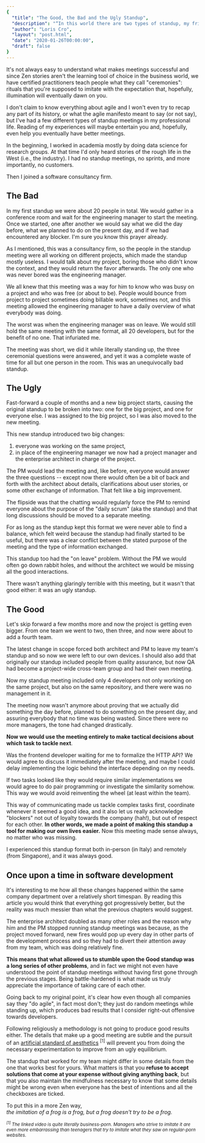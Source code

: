 ```yaml
---
{
  "title": "The Good, the Bad and the Ugly Standup",
  "description": "“In this world there are two types of standup, my friend: comedy and meetings.<br>You do meetings.”", 
  "author": "Loris Cro",
  "layout": "post.html",
  "date": "2020-01-26T00:00:00",
  "draft": false
}
---
```


It's not always easy to understand what makes meetings successful and since Zen stories aren't the learning tool of choice in the business world, we have certified practitioners teach people what they call "ceremonies": rituals that you're supposed to imitate with the expectation that, hopefully, illumination will eventually dawn on you.

I don't claim to know everything about agile and I won't even try to recap any part of its history, or what the agile manifesto meant to say (or not say), but I've had a few different types of standup meetings in my professional life. Reading of my experiences will maybe entertain you and, hopefully, even help you eventually have better meetings.

In the beginning, I worked in academia mostly by doing data science for research groups. At that time I'd only heard stories of the rough life in the West (i.e., the industry). I had no standup meetings, no sprints, and more importantly, no customers. 

Then I joined a software consultancy firm.


## The Bad

In my first standup we were about 20 people in total. We would gather in a conference room and wait for the engineering manager to start the meeting. Once we started, one after another we would say what we did the day before, what we planned to do on the present day, and if we had encountered any blocker. I'm sure you know this prayer already.

As I mentioned, this was a consultancy firm, so the people in the standup meeting were all working on different projects, which made the standup mostly useless. I would talk about my project, boring those who didn't know the context, and they would return the favor afterwards. The only one who was never bored was the engineering manager.

We all knew that this meeting was a way for him to know who was busy on a project and who was free (or about to be). People would bounce from project to project sometimes doing billable work, sometimes not, and this meeting allowed the engineering manager to have a daily overview of what everybody was doing.

The worst was when the engineering manager was on leave. We would still hold the same meeting with the same format, all 20 developers, but for the benefit of no one. That infuriated me.

The meeting was short, we did it while literally standing up, the three ceremonial questions were answered, and yet it was a complete waste of time for all but one person in the room. This was an unequivocally bad standup.

## The Ugly

Fast-forward a couple of months and a new big project starts, causing the original standup to be broken into two: one for the big project, and one for everyone else. I was assigned to the big project, so I was also moved to the new meeting.

This new standup introduced two big changes: 
1. everyone was working on the same project,
2. in place of the engineering manager we now had a project manager and the enterprise architect in charge of the project.

The PM would lead the meeting and, like before, everyone would answer the three questions -- except now there would often be a bit of back and forth with the architect about details, clarifications about user stories, or some other exchange of information. That felt like a big improvement.

The flipside was that the chatting would regularly force the PM to remind everyone about the purpose of the "daily scrum" (aka the standup) and that long discussions should be moved to a separate meeting. 

For as long as the standup kept this format we were never able to find a balance, which felt weird because the standup had finally started to be useful, but there was a clear conflict between the stated purpose of the meeting and the type of information exchanged.

This standup too had the "on leave" problem. Without the PM we would often go down rabbit holes, and without the architect we would be missing all the good interactions.

There wasn't anything glaringly terrible with this meeting, but it wasn't that good either: it was an ugly standup.

## The Good

Let's skip forward a few months more and now the project is getting even bigger. From one team we went to two, then three, and now were about to add a fourth team.

The latest change in scope forced both architect and PM to leave my team's standup and so now we were left to our own devices. I should also add that originally our standup included people from quality assurance, but now QA had become a project-wide cross-team group and had their own meeting.

Now my standup meeting included only 4 developers not only working on the same project, but also on the same repository, and there were was no management in it.

The meeting now wasn't anymore about proving that we actually did something the day before, planned to do something on the present day, and assuring everybody that no time was being wasted. Since there were no more managers, the tone had changed drastically.

**Now we would use the meeting entirely to make tactical decisions about which task to tackle next**.

Was the frontend developer waiting for me to formalize the HTTP API? We would agree to discuss it immediately after the meeting, and maybe I could delay implementing the logic behind the interface depending on my needs.

If two tasks looked like they would require similar implementations we would agree to do pair programming or investigate the similarity somehow. This way we would avoid reinventing the wheel (at least within the team).

This way of communicating made us tackle complex tasks first, coordinate whenever it seemed a good idea, and it also let us really acknowledge "blockers" not out of loyalty towards the company (hah!), but out of respect for each other. **In other words, we made a point of making this standup a tool for making our own lives easier.** Now this meeting made sense always, no matter who was missing.

I experienced this standup format both in-person (in Italy) and remotely (from Singapore), and it was always good.

## Once upon a time in software development

It's interesting to me how all these changes happened within the same company department over a relatively short timespan. By reading this article you would think that everything got progressively better, but the reality was much messier than what the previous chapters would suggest. 

The enterprise architect doubled as many other roles and the reason why him and the PM stopped running standup meetings was because, as the project moved forward, new fires would pop up every day in other parts of the development process and so they had to divert their attention away from my team, which was doing relatively fine.

**This means that what allowed us to stumble upon the Good standup was a long series of other problems**, and in fact we might not even have understood the point of standup meetings without having first gone through the previous stages. Being battle-hardened is what made us truly appreciate the importance of taking care of each other.

Going back to my original point, it's clear how even though all companies say they "do agile", in fact most don't; they just do random meetings while standing up, which produces bad results that I consider right-out offensive towards developers.

Following religiously a methodology is not going to produce good results either. The details that make up a good meeting are subtle and the pursuit of an [artificial standard of aesthetics](https://www.youtube.com/watch?v=GzQjGhD5tSU) <sup>[1]</sup> will prevent you from doing the necessary experimentation to improve from an ugly equilibrium.

The standup that worked for my team might differ in some details from the one that works best for yours. What matters is that you **refuse to accept solutions that come at your expense without giving anything back**, but that you also maintain the mindfulness necessary to know that some details might be wrong even when everyone has the best of intentions and all the checkboxes are ticked.

To put this in a more Zen way,   
*the imitation of a frog is a frog, but a frog doesn't try to be a frog.*

<small><i><sup>[1]</sup> The linked video is quite literally business-porn. Managers who strive to imitate it are even more embarrassing than teenagers that try to imitate what they saw on regular-porn websites.</i></small>








